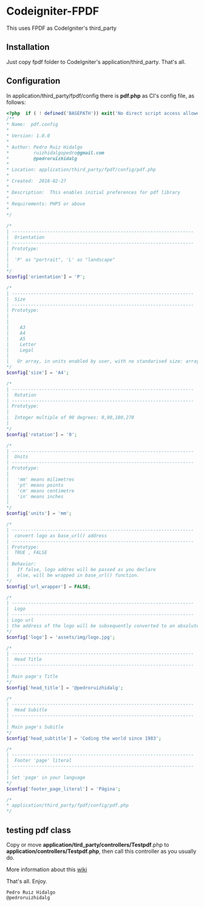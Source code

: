 # Codeigniter-FPDF
This uses FPDF as CodeIgniter's third_party

## Installation
Just copy fpdf folder to CodeIgniter's application/third_party. That's all.

## Configuration
In application/third_party/fpdf/config there is **pdf.php** as CI's config file, as follows:

```php
<?php  if ( ! defined('BASEPATH')) exit('No direct script access allowed');
/**
* Name:  pdf.config
*
* Version: 1.0.0
*
* Author: Pedro Ruiz Hidalgo
*		  ruizhidalgopedro@gmail.com
*         @pedroruizhidalg
*
* Location: application/third_party/fpdf/config/pdf.php
*
* Created:  2018-02-27
*
* Description:  This enables initial preferences for pdf library
*
* Requirements: PHP5 or above
*
*/

/*
| -------------------------------------------------------------------
|  Orientation
| -------------------------------------------------------------------
| Prototype:
|
|  'P' as "portrait", 'L' as "landscape"
|
*/
$config['orientation'] = 'P';

/*
| -------------------------------------------------------------------
|  Size
| -------------------------------------------------------------------
| Prototype:
|
|
|    A3
|    A4
|    A5
|    Letter
|    Legal
|
|   Or array, in units enabled by user, with no standarised size: array(with,hight)
*/
$config['size'] = 'A4';

/*
| -------------------------------------------------------------------
|  Rotation
| -------------------------------------------------------------------
| Prototype:
|
|  Integer multiple of 90 degrees: 0,90,180,270
|
*/
$config['rotation'] = '0';

/*
| -------------------------------------------------------------------
|  Units
| -------------------------------------------------------------------
| Prototype:
|
|   'mm' means milimetres
|   'pt' means points
|   'cm' means centimetre
|   'in' means inches
|
*/
$config['units'] = 'mm';

/*
| -------------------------------------------------------------------
|  convert logo as base_url() address
| -------------------------------------------------------------------
| Prototype:
|  TRUE , FALSE
|
| Behavior:
|   If false, logo addres will be passed as you declare
|   else, will be wrapped in base_url() function.
*/
$config['url_wrapper'] = FALSE;

/*
| -------------------------------------------------------------------
|  Logo
| -------------------------------------------------------------------
| Logo url
| the address of the logo will be subsequently converted to an absolute address
*/
$config['logo'] = 'assets/img/logo.jpg';

/*
| -------------------------------------------------------------------
|  Head Title
| -------------------------------------------------------------------
|
| Main page's Title
*/
$config['head_title'] = '@pedroruizhidalg';

/*
| -------------------------------------------------------------------
|  Head Subitle
| -------------------------------------------------------------------
|
| Main page's Subitle
*/
$config['head_subtitle'] = 'Coding the world since 1983';

/*
| -------------------------------------------------------------------
|  Footer 'page' literal
| -------------------------------------------------------------------
|
| Set 'page' in your language
*/
$config['footer_page_literal'] = 'Página';

/*
* application/third_party/fpdf/config/pdf.php
*/
```
## testing pdf class

Copy or move **application/tird_party/controllers/Testpdf**.php to **application/controllers/Testpdf.php**, then call this controller as you usually do.

More information about this [wiki](https://github.com/PedroRuiz/Codeigniter-FPDF/wiki)

That's all. Enjoy.

```
Pedro Ruiz Hidalgo
@pedroruizhidalg
```
